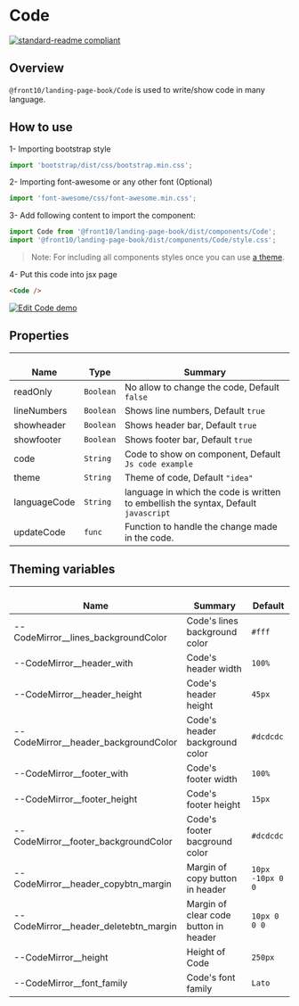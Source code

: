 # Code

[![standard-readme compliant](https://img.shields.io/badge/standard--readme-OK-green.svg?style=flat-square)](https://github.com/RichardLitt/standard-readme)

## Overview

`@front10/landing-page-book/Code` is used to write/show code in many language.

## How to use

1- Importing bootstrap style

```js
import 'bootstrap/dist/css/bootstrap.min.css';
```

2- Importing font-awesome or any other font (Optional)

```js
import 'font-awesome/css/font-awesome.min.css';
```

3- Add following content to import the component:

```js
import Code from '@front10/landing-page-book/dist/components/Code';
import '@front10/landing-page-book/dist/components/Code/style.css';
```

> Note: For including all components styles once you can use [a theme](https://github.com/front10/landing-page-book/wiki/Theming).

4- Put this code into jsx page

```html
<Code />
```

<a target="_blank" href="https://codesandbox.io/s/pmjvk5wl27">
  <img alt="Edit Code demo" src="https://codesandbox.io/static/img/play-codesandbox.svg">
</a>

## Properties

| </br>Name    | </br>Type | </br>Summary                                                                        |
| ------------ | --------- | ----------------------------------------------------------------------------------- |
| readOnly     | `Boolean` | No allow to change the code, Default `false`                                        |
| lineNumbers  | `Boolean` | Shows line numbers, Default `true`                                                  |
| showheader   | `Boolean` | Shows header bar, Default `true`                                                    |
| showfooter   | `Boolean` | Shows footer bar, Default `true`                                                    |
| code         | `String`  | Code to show on component, Default `Js code example`                                |
| theme        | `String`  | Theme of code, Default `"idea"`                                                     |
| languageCode | `String`  | language in which the code is written to embellish the syntax, Default `javascript` |
| updateCode   | `func`    | Function to handle the change made in the code.                                     |

## Theming variables

| </br>Name                               | </br>Summary                          | </br>Default     |
| --------------------------------------- | ------------------------------------- | ---------------- |
| --CodeMirror\_\_lines_backgroundColor   | Code's lines background color         | `#fff`           |
| --CodeMirror\_\_header_with             | Code's header width                   | `100%`           |
| --CodeMirror\_\_header_height           | Code's header height                  | `45px`           |
| --CodeMirror\_\_header_backgroundColor  | Code's header background color        | `#dcdcdc`        |
| --CodeMirror\_\_footer_with             | Code's footer width                   | `100%`           |
| --CodeMirror\_\_footer_height           | Code's footer height                  | `15px`           |
| --CodeMirror\_\_footer_backgroundColor  | Code's footer bacground color         | `#dcdcdc`        |
| --CodeMirror\_\_header_copybtn_margin   | Margin of copy button in header       | `10px -10px 0 0` |
| --CodeMirror\_\_header_deletebtn_margin | Margin of clear code button in header | `10px 0 0 0`     |
| --CodeMirror\_\_height                  | Height of Code                        | `250px`          |
| --CodeMirror\_\_font_family             | Code's font family                    | `Lato`           |
